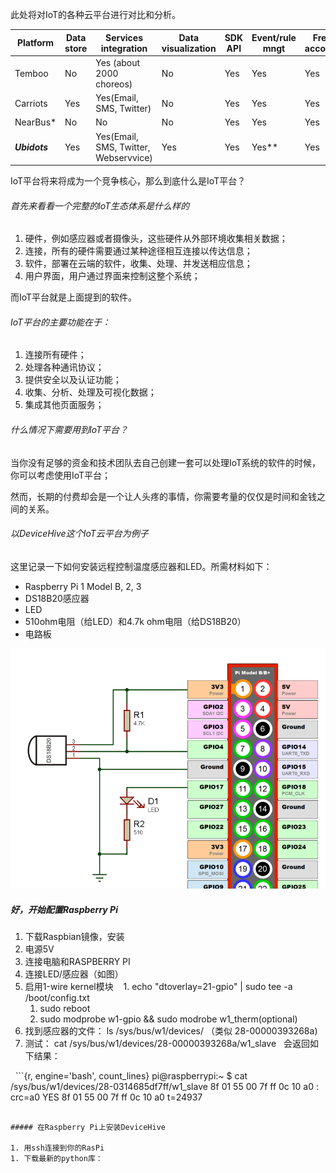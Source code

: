 此处将对IoT的各种云平台进行对比和分析。

Platform | Data store | Services integration | Data visualization | SDK API | Event/rule mngt | Free account
--- | --- | --- | --- | --- | --- | ---
Temboo | No | Yes (about 2000 choreos) | No | Yes | Yes | Yes
Carriots | Yes | Yes(Email, SMS, Twitter) | No | Yes | Yes | Yes
NearBus\*	| No	| No	| No	| Yes	| Yes	| Yes
**_Ubidots_**	| Yes	| Yes(Email, SMS, Twitter, Webservvice)	| Yes	| Yes	| Yes\*\*	| Yes

IoT平台将来将成为一个竞争核心，那么到底什么是IoT平台？

###### 首先来看看一个完整的IoT生态体系是什么样的

1. 硬件，例如感应器或者摄像头，这些硬件从外部环境收集相关数据；
1. 连接，所有的硬件需要通过某种途径相互连接以传达信息；
1. 软件，部署在云端的软件，收集、处理、并发送相应信息；
1. 用户界面，用户通过界面来控制这整个系统；

而IoT平台就是上面提到的软件。

###### IoT平台的主要功能在于：

1. 连接所有硬件；
1. 处理各种通讯协议；
1. 提供安全以及认证功能；
1. 收集、分析、处理及可视化数据；
1. 集成其他页面服务；

###### 什么情况下需要用到IoT平台？

当你没有足够的资金和技术团队去自己创建一套可以处理IoT系统的软件的时候，你可以考虑使用IoT平台；

然而，长期的付费却会是一个让人头疼的事情，你需要考量的仅仅是时间和金钱之间的关系。

###### 以DeviceHive这个IoT云平台为例子

这里记录一下如何安装远程控制温度感应器和LED。所需材料如下：

* Raspberry Pi 1 Model B, 2, 3
* DS18B20感应器
* LED
* 510ohm电阻（给LED）和4.7k ohm电阻（给DS18B20）
* 电路板

<img src="Images/80995d1-dsc.png" title="电路图" width="600px">

##### 好，开始配置Raspberry Pi

1. 下载Raspbian镜像，安装
1. 电源5V
1. 连接电脑和RASPBERRY PI
1. 连接LED/感应器（如图）
1. 启用1-wire kernel模块
    1. echo "dtoverlay=21-gpio" | sudo tee -a /boot/config.txt
    1. sudo reboot
    1. sudo modprobe w1-gpio && sudo modrobe w1_therm(optional)
1. 找到感应器的文件： ls /sys/bus/w1/devices/ （类似 28-00000393268a)
1. 测试： cat /sys/bus/w1/devices/28-00000393268a/w1_slave
   会返回如下结果：
   
   ```{r, engine='bash', count_lines}
   pi@raspberrypi:~ $ cat /sys/bus/w1/devices/28-0314685df7ff/w1_slave 
   8f 01 55 00 7f ff 0c 10 a0 : crc=a0 YES
   8f 01 55 00 7f ff 0c 10 a0 t=24937
   ```
   
##### 在Raspberry Pi上安装DeviceHive

1. 用ssh连接到你的RasPi
1. 下载最新的python库： 
